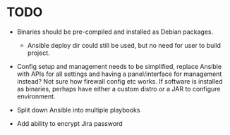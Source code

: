 # TODO

- Binaries should be pre-compiled and installed as Debian packages.
    - Ansible deploy dir could still be used, but no need for user to build project.

- Config setup and management needs to be simplified, replace Ansible with APIs for all settings and having a
  panel/interface for management instead? Not sure how firewall config etc works. If software is installed as
  binaries, perhaps have either a custom distro *or* a JAR to configure environment.

- Split down Ansible into multiple playbooks

- Add ability to encrypt Jira password

